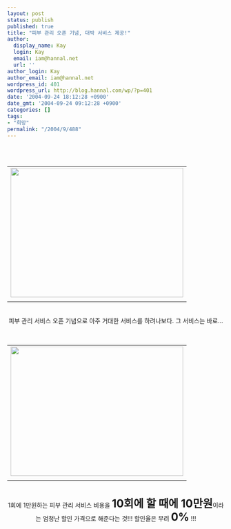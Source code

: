 ```yaml
---
layout: post
status: publish
published: true
title: "피부 관리 오픈 기념, 대박 서비스 제공!"
author:
  display_name: Kay
  login: Kay
  email: iam@hannal.net
  url: ''
author_login: Kay
author_email: iam@hannal.net
wordpress_id: 401
wordpress_url: http://blog.hannal.com/wp/?p=401
date: '2004-09-24 18:12:28 +0900'
date_gmt: '2004-09-24 09:12:28 +0900'
categories: []
tags:
- "희망"
permalink: "/2004/9/488"
---
```

<p><center><br />
<center><br />
<table>
<tr>
<td><center><img src="http://blog.hannal.com/tt-attach/0924/040924180824920472/287134.jpg" width="400" height="300"></center></td>
</tr>
<tr>
<td class="centerphoto"> </td>
</tr>
</table>
<p></center><br />
피부 관리 서비스 오픈 기념으로 아주 거대한 서비스를 하려나보다. 그 서비스는 바로...</p>
<p>
<center><br />
<table>
<tr>
<td><center><img src="http://blog.hannal.com/tt-attach/0924/040924180824920472/243624.jpg" width="400" height="300"></center></td>
</tr>
<tr>
<td class="centerphoto"> </td>
</tr>
</table>
<p></center><br />
1회에 1만원하는 피부 관리 서비스 비용을 <b><font style="font-size: 25px;">10회에 할 때에 10만원</font></b>이라는 엄청난 할인 가격으로 해준다는 것!!! 할인율은 무려 <b><font style="font-size: 25px;">0%</font></b> !!!</center></p>
